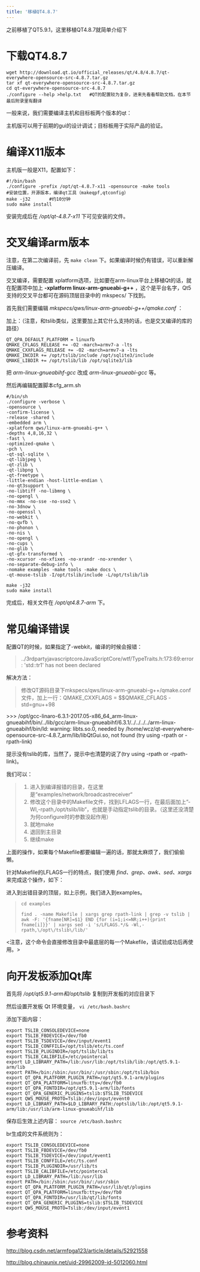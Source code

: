```yaml
---
title: '移植QT4.8.7'
---
```


之前移植了QT5.9.1，这里移植QT4.8.7就简单介绍下

下载QT4.8.7
===========

~~~~ {.sourceCode .bash}
wget http://download.qt.io/official_releases/qt/4.8/4.8.7/qt-everywhere-opensource-src-4.8.7.tar.gz
tar xf qt-everywhere-opensource-src-4.8.7.tar.gz
cd qt-everywhere-opensource-src-4.8.7
./configure --help >help.txt   #QT的配置较为复杂，进来先看看帮助文档，在本节最后附录里有翻译
~~~~

一般来说，我们需要编译主机和目标板两个版本的qt：

主机版可以用于前期的gui的设计调试；目标板用于实际产品的验证。

编译X11版本
===========

主机版一般是X11，配置如下：

~~~~ {.sourceCode .bash}
#!/bin/bash
./configure -prefix /opt/qt-4.8.7-x11 -opensource -make tools   
#安装位置，开源版本，编译qt工具（makeqpf,qtconfig）
make -j32       #约10分钟
sudo make install
~~~~

安装完成后在 */opt/qt-4.8.7-x11* 下可见安装的文件。

交叉编译arm版本
===============

注意，在第二次编译前，先 `make clean`
下。如果编译时候仍有错误，可以重新解压编译。

交叉编译，需要配置
xplatform选项，比如要在arm-linux平台上移植Qt的话，就在配置项中加上
**-xplatform linux-arm-gnueabi-g++**
，这个是平台名字，Qt5支持的交叉平台都可在源码顶层目录中的 mkspecs/
下找到。

首先我们需要编辑 *mkspecs/qws/linux-arm-gnueabi-g++/qmake.conf* ：

加上：（注意，和tslib类似，这里要加上其它什么支持的话，也是交叉编译的库的路径）

~~~~ {.sourceCode .bash}
QT_QPA_DEFAULT_PLATFORM = linuxfb
QMAKE_CFLAGS_RELEASE += -O2 -march=armv7-a -lts
QMAKE_CXXFLAGS_RELEASE += -O2 -march=armv7-a -lts
QMAKE_INCDIR += /opt/tslib/include /opt/sqlite3/include
QMAKE_LIBDIR += /opt/tslib/lib /opt/sqlite3/lib
~~~~

把 *arm-linux-gnueabihf-gcc* 改成 *arm-linux-gnueabi-gcc* 等。

然后再编辑配置脚本cfg\_arm.sh

~~~~ {.sourceCode .bash}
#/bin/sh
./configure -verbose \
-opensource \
-confirm-license \
-release -shared \
-embedded arm \
-xplatform qws/linux-arm-gnueabi-g++ \
-depths 4,8,16,32 \
-fast \
-optimized-qmake \
-pch \
-qt-sql-sqlite \
-qt-libjpeg \
-qt-zlib \
-qt-libpng \
-qt-freetype \
-little-endian -host-little-endian \
-no-qt3support \
-no-libtiff -no-libmng \
-no-opengl \
-no-mmx -no-sse -no-sse2 \
-no-3dnow \
-no-openssl \
-no-webkit \
-no-qvfb \
-no-phonon \
-no-nis \
-no-opengl \
-no-cups \
-no-glib \
-qt-gfx-transformed \
-no-xcursor -no-xfixes -no-xrandr -no-xrender \
-no-separate-debug-info \
-nomake examples -make tools -make docs \
-qt-mouse-tslib -I/opt/tslib/include -L/opt/tslib/lib

make -j32
sudo make install
~~~~

完成后，相关文件在 */opt/qt4.8.7-arm* 下。

常见编译错误
============

配置QT的时候，如果指定了-webkit，编译的时候会报错：

> ../3rdpartyjavascriptcoreJavaScriptCore/wtf/TypeTraits.h:173:69:error:
> 'std::tr1' has not been declared

解决方法：

> 修改QT源码目录下mkspecs/qws/linux-arm-gnueabi-g++/qmake.conf文件，加上一行：QMAKE\_CXXFLAGS
> = \$\$QMAKE\_CFLAGS -std=gnu++98

\>\>\>
/opt/gcc-linaro-6.3.1-2017.05-x86\_64\_arm-linux-gnueabihf/bin/../lib/gcc/arm-linux-gnueabihf/6.3.1/../../../../arm-linux-gnueabihf/bin/ld:
warning: libts.so.0, needed by
/home/wcz/qt-everywhere-opensource-src-4.8.7\_arm/lib/libQtGui.so, not
found (try using -rpath or -rpath-link)

提示没有tslib的库，当然了，提示中也清楚的说了(try using -rpath or
-rpath-link)。

我们可以：

> 1.  进入到编译报错的目录，在这里是“examples/network/broadcastreceiver“
> 2.  修改这个目录中的Makefile文件，找到LFLAGS一行，在最后面加上”-Wl,-rpath,/opt/tslib/lib“，也就是手动指定tslib的目录。（这里还没清楚为何configure时的参数没起作用）
> 3.  就地make
> 4.  退回到主目录
> 5.  继续make

上面的操作，如果每个Makefile都要编辑一遍的话，那就太麻烦了，我们偷偷懒。

针对Makefile的LFLAGS一行的特点，我们使用 *find、grep、awk、sed、xargs*
来完成这个操作，如下：

进入到出错目录的顶层，如上示例，我们进入到examples。

> `cd examples`
>
> `find . -name Makefile | xargs grep rpath-link | grep -v tslib | awk -F: '{fname[NR]=$1} END {for (i=1;i<=NR;i++){print fname[i]}}' | xargs sed -i 's/LFLAGS.*/& -Wl,-rpath,\/opt\/tslib\/lib/'`

\<注意，这个命令会直接修改目录中最底层的每一个Makefile，请试验成功后再使用。\>

向开发板添加Qt库
================

首先将 */opt/qt5.9.1-arm和/opt/tslib* 复制到开发板的对应目录下

然后设置开发板 Qt 环境变量， `vi /etc/bash.bashrc`

添加下面内容：

~~~~ {.sourceCode .bash}
export TSLIB_CONSOLEDEVICE=none
export TSLIB_FBDEVICE=/dev/fb0
export TSLIB_TSDEVICE=/dev/input/event1
export TSLIB_CONFFILE=/opt/tslib/etc/ts.conf
export TSLIB_PLUGINDIR=/opt/tslib/lib/ts
export TSLIB_CALIBFILE=/etc/pointercal
export LD_LIBRARY_PATH=/lib:/usr/lib:/opt/tslib/lib:/opt/qt5.9.1-arm/lib
export PATH=/bin:/sbin:/usr/bin/:/usr/sbin:/opt/tslib/bin
export QT_QPA_PLATFORM_PLUGIN_PATH=/opt/qt5.9.1-arm/plugins
export QT_QPA_PLATFORM=linuxfb:tty=/dev/fb0
export QT_QPA_FONTDIR=/opt/qt5.9.1-arm/lib/fonts
export QT_QPA_GENERIC_PLUGINS=tslib:$TSLIB_TSDEVICE
export QWS_MOUSE_PROTO=Tslib:/dev/input/event0
export LD_LIBRARY_PATH=$LD_LIBRARY_PATH:/optslib/lib:/opt/qt5.9.1-arm/lib:/usr/lib/arm-linux-gnueabihf/lib
~~~~

保存后生效上述内容： `source /etc/bash.bashrc`

br生成的文件系统则为：

~~~~ {.sourceCode .bash}
export TSLIB_CONSOLEDEVICE=none
export TSLIB_FBDEVICE=/dev/fb0
export TSLIB_TSDEVICE=/dev/input/event1
export TSLIB_CONFFILE=/etc/ts.conf
export TSLIB_PLUGINDIR=/usr/lib/ts
export TSLIB_CALIBFILE=/etc/pointercal
export LD_LIBRARY_PATH=/lib:/usr/lib
export PATH=/bin:/sbin:/usr/bin/:/usr/sbin
export QT_QPA_PLATFORM_PLUGIN_PATH=/usr/lib/qt/plugins
export QT_QPA_PLATFORM=linuxfb:tty=/dev/fb0
export QT_QPA_FONTDIR=/usr/lib/qt/lib/fonts
export QT_QPA_GENERIC_PLUGINS=tslib:$TSLIB_TSDEVICE
export QWS_MOUSE_PROTO=Tslib:/dev/input/event1
~~~~

参考资料
========

<http://blog.csdn.net/armfpga123/article/details/52921558>

<http://blog.chinaunix.net/uid-29962009-id-5012060.html>
